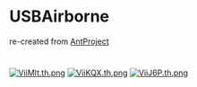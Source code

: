 # USBAirborne
re-created from [AntProject](https://oshwhub.com/PushEAX/3079905e2c434c54902d77ab60f6c747 "AntProject")
#
[![ViiMlt.th.png](https://i.328888.xyz/2023/05/15/ViiMlt.th.png)](https://imgloc.com/i/ViiMlt)
[![ViiKQX.th.png](https://i.328888.xyz/2023/05/15/ViiKQX.th.png)](https://imgloc.com/i/ViiKQX)
[![ViiJ6P.th.png](https://i.328888.xyz/2023/05/15/ViiJ6P.th.png)](https://imgloc.com/i/ViiJ6P)
